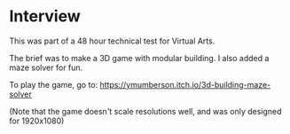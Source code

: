 # Interview
This was part of a 48 hour technical test for Virtual Arts.

The brief was to make a 3D game with modular building. I also added a maze solver for fun.

To play the game, go to: https://ymumberson.itch.io/3d-building-maze-solver

(Note that the game doesn't scale resolutions well, and was only designed for 1920x1080)
